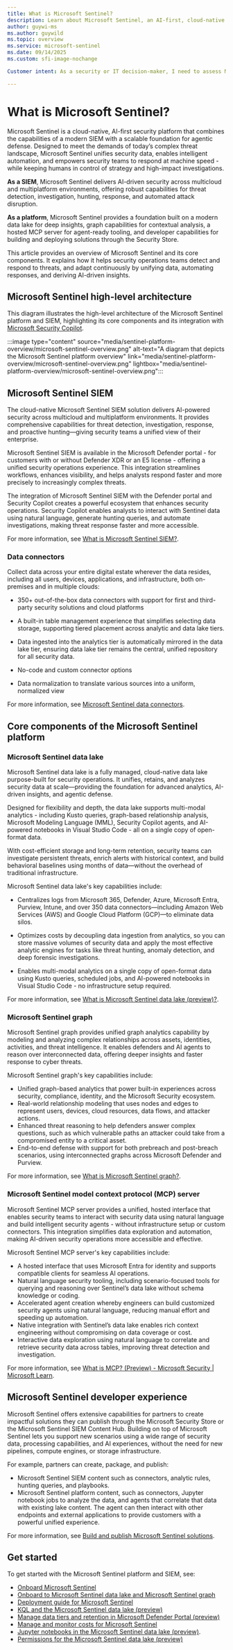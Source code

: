 ```yaml
---
title: What is Microsoft Sentinel?
description: Learn about Microsoft Sentinel, an AI-first, cloud-native security platform and security information and event management (SIEM) that consolidates and analyzes security data at scale, empowers security operations teams with proactive, AI-enhanced defense capabilities, and provides unified tools for detecting, investigating, and responding to threats across hybrid and multicloud environments.
author: guywi-ms
ms.author: guywild
ms.topic: overview
ms.service: microsoft-sentinel
ms.date: 09/14/2025
ms.custom: sfi-image-nochange

Customer intent: As a security or IT decision‑maker, I need to assess Microsoft Sentinel’s cloud‑native, fully managed architecture - centered on the Sentinel data lake and graph - so I can determine fit for our security, operational, and migration requirements.

---
```


# What is Microsoft Sentinel?

Microsoft Sentinel is a cloud-native, AI-first security platform that combines the capabilities of a modern SIEM with a scalable foundation for agentic defense. Designed to meet the demands of today’s complex threat landscape, Microsoft Sentinel unifies security data, enables intelligent automation, and empowers security teams to respond at machine speed - while keeping humans in control of strategy and high-impact investigations.

**As a SIEM**, Microsoft Sentinel delivers AI-driven security across multicloud and multiplatform environments, offering robust capabilities for threat detection, investigation, hunting, response, and automated attack disruption. 

**As a platform**, Microsoft Sentinel provides a foundation built on a modern data lake for deep insights, graph capabilities for contextual analysis, a hosted MCP server for agent-ready tooling, and developer capabilities for building and deploying solutions through the Security Store.

This article provides an overview of Microsoft Sentinel and its core components. It explains how it helps security operations teams detect and respond to threats, and adapt continuously by unifying data, automating responses, and deriving AI-driven insights.

## Microsoft Sentinel high-level architecture 

This diagram illustrates the high-level architecture of the Microsoft Sentinel platform and SIEM, highlighting its core components and its integration with [Microsoft Security Copilot](/copilot/security/microsoft-security-copilot).

:::image type="content" source="media/sentinel-platform-overview/microsoft-sentinel-overview.png" alt-text="A diagram that depicts the Microsoft Sentinel platform overview" link="media/sentinel-platform-overview/microsoft-sentinel-overview.png" lightbox="media/sentinel-platform-overview/microsoft-sentinel-overview.png":::

## Microsoft Sentinel SIEM

The cloud-native Microsoft Sentinel SIEM solution delivers AI-powered security across multicloud and multiplatform environments. It provides comprehensive capabilities for threat detection, investigation, response, and proactive hunting—giving security teams a unified view of their enterprise.

Microsoft Sentinel SIEM is available in the Microsoft Defender portal - for customers with or without Defender XDR or an E5 license - offering a unified security operations experience. This integration streamlines workflows, enhances visibility, and helps analysts respond faster and more precisely to increasingly complex threats.

The integration of Microsoft Sentinel SIEM with the Defender portal and Security Copilot creates a powerful ecosystem that enhances security operations. Security Copilot enables analysts to interact with Sentinel data using natural language, generate hunting queries, and automate investigations, making threat response faster and more accessible.

For more information, see [What is Microsoft Sentinel SIEM?](./overview.md).

### Data connectors

Collect data across your entire digital estate wherever the data resides, including all users, devices, applications, and infrastructure, both on-premises and in multiple clouds:

-  350+ out-of-the-box data connectors with support for first and third-party security solutions and cloud platforms

- A built-in table management experience that simplifies selecting data storage, supporting tiered placement across analytic and data lake tiers.

- Data ingested into the analytics tier is automatically mirrored in the data lake tier, ensuring data lake tier remains the central, unified repository for all security data.

- No-code and custom connector options

- Data normalization to translate various sources into a uniform, normalized view

For more information, see [Microsoft Sentinel data connectors](./connect-data-sources.md).


## Core components of the Microsoft Sentinel platform

### Microsoft Sentinel data lake

Microsoft Sentinel data lake is a fully managed, cloud-native data lake purpose-built for security operations. It unifies, retains, and analyzes security data at scale—providing the foundation for advanced analytics, AI-driven insights, and agentic defense.

Designed for flexibility and depth, the data lake supports multi-modal analytics - including Kusto queries, graph-based relationship analysis, Microsoft Modeling Language (MML), Security Copilot agents, and AI-powered notebooks in Visual Studio Code - all on a single copy of open-format data.

With cost-efficient storage and long-term retention, security teams can investigate persistent threats, enrich alerts with historical context, and build behavioral baselines using months of data—without the overhead of traditional infrastructure.

Microsoft Sentinel data lake's key capabilities include:

- Centralizes logs from Microsoft 365, Defender, Azure, Microsoft Entra, Purview, Intune, and over 350 data connectors—including Amazon Web Services (AWS) and Google Cloud Platform (GCP)—to eliminate data silos.

- Optimizes costs by decoupling data ingestion from analytics, so you can store massive volumes of security data and apply the most effective analytic engines for tasks like threat hunting, anomaly detection, and deep forensic investigations.

- Enables multi-modal analytics on a single copy of open-format data using Kusto queries, scheduled jobs, and AI-powered notebooks in Visual Studio Code - no infrastructure setup required.

For more information, see [What is Microsoft Sentinel data lake (preview)?](../sentinel/datalake/sentinel-lake-overview.md).


### Microsoft Sentinel graph

Microsoft Sentinel graph provides unified graph analytics capability by modeling and analyzing complex relationships across assets, identities, activities, and threat intelligence. It enables defenders and AI agents to reason over interconnected data, offering deeper insights and faster response to cyber threats.

Microsoft Sentinel graph's key capabilities include:

- Unified graph-based analytics that power built-in experiences across security, compliance, identity, and the Microsoft Security ecosystem.
- Real-world relationship modeling that uses nodes and edges to represent users, devices, cloud resources, data flows, and attacker actions.
- Enhanced threat reasoning to help defenders answer complex questions, such as which vulnerable paths an attacker could take from a compromised entity to a critical asset.
- End-to-end defense with support for both prebreach and post-breach scenarios, using interconnected graphs across Microsoft Defender and Purview.

For more information, see [What is Microsoft Sentinel graph?](../sentinel/datalake/sentinel-graph-overview.md).

### Microsoft Sentinel model context protocol (MCP) server

Microsoft Sentinel MCP server provides a unified, hosted interface that enables security teams to interact with security data using natural language and build intelligent security agents - without infrastructure setup or custom connectors.  This integration simplifies data exploration and automation, making AI-driven security operations more accessible and effective.

Microsoft Sentinel MCP server's key capabilities include:

- A hosted interface that uses Microsoft Entra for identity and supports compatible clients for seamless AI operations.
- Natural language security tooling, including scenario-focused tools for querying and reasoning over Sentinel’s data lake without schema knowledge or coding.
- Accelerated agent creation whereby engineers can build customized security agents using natural language, reducing manual effort and speeding up automation.
- Native integration with Sentinel’s data lake enables rich context engineering without compromising on data coverage or cost.
- Interactive data exploration using natural language to correlate and retrieve security data across tables, improving threat detection and investigation.


For more information, see [What is MCP? (Preview) - Microsoft Security | Microsoft Learn](../sentinel/datalake/sentinel-mcp-overview.md).

## Microsoft Sentinel developer experience

Microsoft Sentinel offers extensive capabilities for partners to create impactful solutions they can publish through the Microsoft Security Store or the Microsoft Sentinel SIEM Content Hub. Building on top of Microsoft Sentinel lets you support new scenarios using a wide range of security data, processing capabilities, and AI experiences, without the need for new pipelines, compute engines, or storage infrastructure. 

For example, partners can create, package, and publish: 

- Microsoft Sentinel SIEM content such as connectors, analytic rules, hunting queries, and playbooks. 
- Microsoft Sentinel platform content, such as connectors, Jupyter notebook jobs to analyze the data, and agents that correlate that data with existing lake content. The agent can then interact with other endpoints and external applications to provide customers with a powerful unified experience. 

For more information, see [Build and publish Microsoft Sentinel solutions](./partner-integrations.md).

## Get started

To get started with the Microsoft Sentinel platform and SIEM, see:

- [Onboard Microsoft Sentinel](quickstart-onboard.md)
- [Onboard to Microsoft Sentinel data lake and Microsoft Sentinel graph](../sentinel/datalake/sentinel-lake-onboarding.md)
- [Deployment guide for Microsoft Sentinel](deploy-overview.md)
- [KQL and the Microsoft Sentinel data lake (preview)](../sentinel/datalake/kql-overview.md)
- [Manage data tiers and retention in Microsoft Defender Portal (preview)](./manage-data-overview.md)
- [Manage and monitor costs for Microsoft Sentinel](./billing-monitor-costs.md)
- [Jupyter notebooks in the Microsoft Sentinel data lake (preview)](../sentinel/datalake/notebooks-overview.md).
- [Permissions for the Microsoft Sentinel data lake (preview)](./roles.md#roles-and-permissions-for-the-microsoft-sentinel-data-lake)